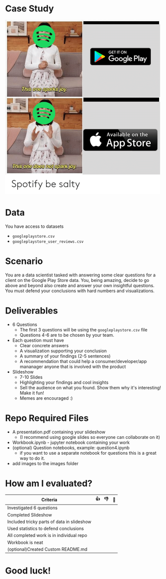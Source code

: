 # Case Study

<img src="images/meme-1.png"/>

# Data
You have access to datasets
* `googleplaystore.csv`
* `googleplaystore_user_reviews.csv`


# Scenario
You are a data scientist tasked with answering some clear questions for a client on the Google Play Store data. You, being amazing, decide to go above and beyond also create and answer your own insightful questions. You must defend your conclusions with hard numbers and visualizations.


# Deliverables
* 6 Questions
    * The first 3 questions will be using the `googleplaystore.csv` file
    * Questions 4-6 are to be chosen by your team.  
* Each question must have
    * Clear concrete answers
    * A visualization supporting your conclusion
    * A summary of your findings (2-5 sentences)
    * A recommendation that could help a consumer/developer/app mananager anyone that is involved with the product
* Slideshow
    * 7-10 Slides
    * Highlighting your findings and cool insights
    * Sell the audience on what you found. Show them why it's interesting! Make it fun!
    * Memes are encouraged :)



# Repo Required Files
* A presentation.pdf containing your slideshow
    * (I recommend using google slides so everyone can collaborate on it)
* Workbook.ipynb - jupyter notebook containing your work
* (optional) Question notebooks, example: question4.ipynb 
    * if you want to use a separate notebook for questions this is a great way to do it. 
* add images to the images folder


# How am I evaluated?

|Criteria | 👍 | 👎 | 🤷 |
|----|----|----|----|
|Investigated 6 questions| | | |
|Completed Slideshow | | | | 
|Included tricky parts of data in slideshow | | | | 
|Used statistics to defend conclusions | | | |
|All completed work is in individual repo | | | |
|Workbook is neat | | | |
|(optional)Created Custom README.md | | | |

# Good luck!
